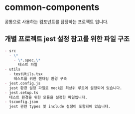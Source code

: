 # common-components

공통으로 사용하는 컴포넌트를 담당하는 프로젝트 입니다.

## 개별 프로젝트 jest 설정 참고를 위한 파일 구조

```markdown
- src
  - \*
    - \*.spec.\*
      테스트 파일
- utils
  - testUtils.tsx
    테스트를 위한 렌더링 환경 구축
- jest.config.js
  jest 환경 설정 파일로 mock은 최상위 루트에 설정되어 있습니다.
- jest.setup.ts
  테스트 환경을 위한 모듈을 설정한 파일입니다.
- tsconfig.json
  jest 관련 types 및 include 설정이 포함되어 있습니다.
```
